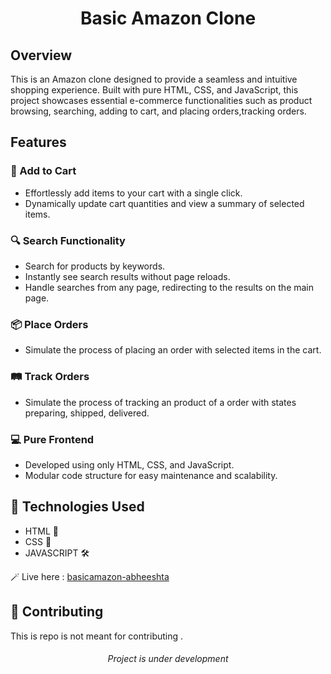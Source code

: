 <h1 align="center">Basic Amazon Clone</h1>

## Overview

This is an Amazon clone designed to provide a seamless and intuitive shopping experience. Built with pure HTML, CSS, and JavaScript, this project showcases essential e-commerce functionalities such as product browsing, searching, adding to cart, and placing orders,tracking orders.

## Features

### 🛒 Add to Cart
- Effortlessly add items to your cart with a single click.
- Dynamically update cart quantities and view a summary of selected items.

### 🔍 Search Functionality
- Search for products by keywords.
- Instantly see search results without page reloads.
- Handle searches from any page, redirecting to the results on the main page.

### 📦 Place Orders
- Simulate the process of placing an order with selected items in the cart.

### 🛤️ Track Orders
- Simulate the process of tracking an product of a order with states preparing, shipped, delivered.

### 💻 Pure Frontend
- Developed using only HTML, CSS, and JavaScript.
- Modular code structure for easy maintenance and scalability.

## 🧰 Technologies Used
- HTML 🩻
- CSS 🎨
- JAVASCRIPT 🛠️

🪄 Live here : [basicamazon-abheeshta](https://basicamazon-abheeshta.netlify.app/)

## 🤝 Contributing

This is repo is not meant for contributing .

<h6 align='center'>Project is under development</h6>
